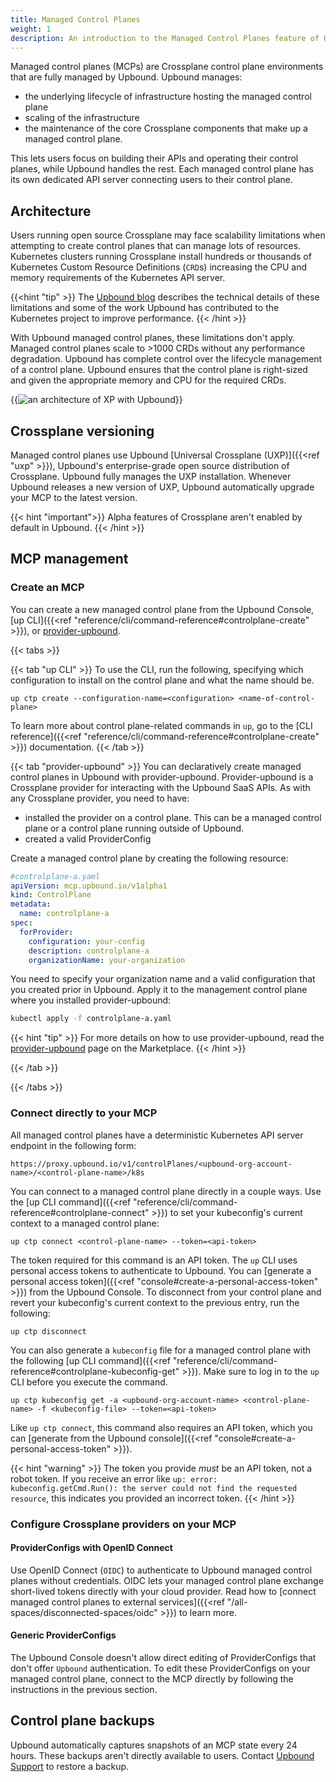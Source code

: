 ```yaml
---
title: Managed Control Planes
weight: 1
description: An introduction to the Managed Control Planes feature of Upbound
---
```


Managed control planes (MCPs) are Crossplane control plane environments that are fully managed by Upbound. Upbound manages:

- the underlying lifecycle of infrastructure hosting the managed control plane
- scaling of the infrastructure
- the maintenance of the core Crossplane components that make up a managed control plane.

This lets users focus on building their APIs and operating their control planes, while Upbound handles the rest. Each managed control plane has its own dedicated API server connecting users to their control plane.

## Architecture

Users running open source Crossplane may face scalability limitations when attempting to create control planes that can manage lots of resources. Kubernetes clusters running Crossplane install hundreds or thousands of Kubernetes Custom Resource Definitions (`CRD`s) increasing the CPU and memory requirements of the Kubernetes API server.

{{<hint "tip" >}}
The [Upbound blog](https://blog.upbound.io/scaling-kubernetes-to-thousands-of-crds/) describes the technical details of these limitations and some of the work Upbound has contributed to the Kubernetes project to improve performance.
{{< /hint >}}

With Upbound managed control planes, these limitations don't apply. Managed control planes scale to >1000 CRDs without any performance degradation. Upbound has complete control over the lifecycle management of a control plane. Upbound ensures that the control plane is right-sized and given the appropriate memory and CPU for the required CRDs.

{{<img src="all-spaces/spaces/images/mcp-arch.png" alt="an architecture of XP with Upbound" size="large" unBlur="true" >}}

## Crossplane versioning

Managed control planes use Upbound [Universal Crossplane (UXP)]({{<ref "uxp" >}}), Upbound's enterprise-grade open source distribution of Crossplane. Upbound fully manages the UXP installation. Whenever Upbound releases a new version of UXP, Upbound automatically upgrade your MCP to the latest version.

{{< hint "important">}}
Alpha features of Crossplane aren't enabled by default in Upbound.
{{< /hint >}}

## MCP management

### Create an MCP

You can create a new managed control plane from the Upbound Console, [up CLI]({{<ref "reference/cli/command-reference#controlplane-create" >}}), or [provider-upbound](https://marketplace.upbound.io/providers/upbound/provider-upbound/latest).

{{< tabs >}}

{{< tab "up CLI" >}}
To use the CLI, run the following, specifying which configuration to install on the control plane and what the name should be.

```shell
up ctp create --configuration-name=<configuration> <name-of-control-plane>
```

To learn more about control plane-related commands in `up`, go to the [CLI reference]({{<ref "reference/cli/command-reference#controlplane-create" >}}) documentation.
{{< /tab >}}

{{< tab "provider-upbound" >}}
You can declaratively create managed control planes in Upbound with provider-upbound. Provider-upbound is a Crossplane provider for interacting with the Upbound SaaS APIs. As with any Crossplane provider, you need to have:

- installed the provider on a control plane. This can be a managed control plane or a control plane running outside of Upbound.
- created a valid ProviderConfig

Create a managed control plane by creating the following resource:

```yaml
#controlplane-a.yaml
apiVersion: mcp.upbound.io/v1alpha1
kind: ControlPlane
metadata:
  name: controlplane-a
spec:
  forProvider:
    configuration: your-config
    description: controlplane-a
    organizationName: your-organization
```

You need to specify your organization name and a valid configuration that you created prior in Upbound. Apply it to the management control plane where you installed provider-upbound:

```bash
kubectl apply -f controlplane-a.yaml
```

{{< hint "tip" >}}
For more details on how to use provider-upbound, read the [provider-upbound](https://marketplace.upbound.io/providers/upbound/provider-upbound/latest) page on the Marketplace.
{{< /hint >}}

{{< /tab >}}

{{< /tabs >}}

### Connect directly to your MCP

All managed control planes have a deterministic Kubernetes API server endpoint
in the following form:

```
https://proxy.upbound.io/v1/controlPlanes/<upbound-org-account-name>/<control-plane-name>/k8s
```

You can connect to a managed control plane directly in a couple ways. Use the [up CLI command]({{<ref "reference/cli/command-reference#controlplane-connect" >}}) to set your kubeconfig's current context to a managed control plane:

```shell
up ctp connect <control-plane-name> --token=<api-token>
```

The token required for this command is an API token. The `up` CLI uses personal access tokens to authenticate to Upbound. You can [generate a personal access token]({{<ref "console#create-a-personal-access-token" >}}) from the Upbound Console. To disconnect from your control plane and revert your kubeconfig's current context to the previous entry, run the following:

```shell
up ctp disconnect
```

You can also generate a `kubeconfig` file for a managed control plane with the following [up CLI command]({{<ref "reference/cli/command-reference#controlplane-kubeconfig-get" >}}). Make sure to log in to the `up` CLI before you execute the command.

```shell
up ctp kubeconfig get -a <upbound-org-account-name> <control-plane-name> -f <kubeconfig-file> --token=<api-token>
```

Like `up ctp connect`, this command also requires an API token, which you can [generate from the Upbound console]({{<ref "console#create-a-personal-access-token" >}}).

{{< hint "warning" >}} The token you provide _must_ be an API token, not a robot token. If you receive an error like `up: error: kubeconfig.getCmd.Run(): the server could not find the requested resource`, this indicates you provided an incorrect token. {{< /hint >}}

### Configure Crossplane providers on your MCP

#### ProviderConfigs with OpenID Connect

Use OpenID Connect (`OIDC`) to authenticate to Upbound managed control planes without credentials. OIDC lets your managed control plane exchange short-lived tokens directly with your cloud provider. Read how to [connect managed control planes to external services]({{<ref "/all-spaces/disconnected-spaces/oidc" >}}) to learn more.

#### Generic ProviderConfigs

The Upbound Console doesn't allow direct editing of ProviderConfigs that don't offer `Upbound` authentication. To edit these ProviderConfigs on your managed control plane, connect to the MCP directly by following the instructions in the previous section.

## Control plane backups

Upbound automatically captures snapshots of an MCP state every 24 hours. These backups aren't directly available to users. Contact [Upbound Support](mailto:support@upbound.io) to restore a backup.
